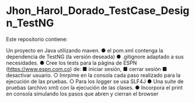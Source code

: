 # Jhon_Harol_Dorado_TestCase_Design_TestNG

Este repositorio contiene:

Un proyecto en Java utilizando maven.
● el pom.xml contenga la dependencia de TestNG (la versión deseada)
● .gitignore adaptado a sus necesidades.
● Cree los tests para la página de ESPN
(https://www.espn.com.co) de:
■ iniciar sesión,
■ cerrar sesión
■ desactivar usuario.
○ Imrpime en la consola cada paso realizado para la ejecución de las
pruebas.
○ Para los logger se usa SLF4J
● Una suite de pruebas (archivo xml) con la ejecución de las clases.
● Incorpora el print en consola simulando los pasos que abren y cierran el browser
